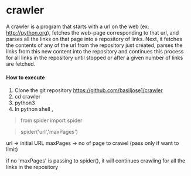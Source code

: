 # crawler

A crawler is a program that starts with a url on the web (ex: http://python.org), fetches the web-page corresponding to that url, and parses all the links on that page into a repository of links. Next, it fetches the contents of any of the url from the repository just created, parses the links from this new content into the repository and continues this process for all links in the repository until stopped or after a given number of links are fetched.


#### How to execute ####

1. Clone the git repository https://github.com/basiljose1/crawler
2. cd crawler
3. python3
4. In python shell , 

> from spider import spider

> spider('url','maxPages')

url -> initial URL
maxPages -> no of page to crawel (pass only if want to limit)

if no 'maxPages' is passing to spider(), it will continues crawling for all the links in the repository

